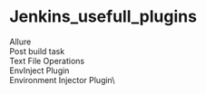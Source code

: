 # Jenkins_usefull_plugins
Allure\
Post build task\
Text File Operations\
EnvInject Plugin\
Environment Injector Plugin\
